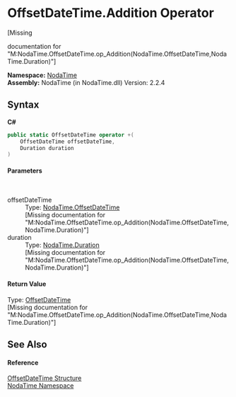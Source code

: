 # OffsetDateTime.Addition Operator 
 

\[Missing <summary> documentation for "M:NodaTime.OffsetDateTime.op_Addition(NodaTime.OffsetDateTime,NodaTime.Duration)"\]

**Namespace:**&nbsp;<a href="N_NodaTime">NodaTime</a><br />**Assembly:**&nbsp;NodaTime (in NodaTime.dll) Version: 2.2.4

## Syntax

**C#**<br />
``` C#
public static OffsetDateTime operator +(
	OffsetDateTime offsetDateTime,
	Duration duration
)
```


#### Parameters
&nbsp;<dl><dt>offsetDateTime</dt><dd>Type: <a href="T_NodaTime_OffsetDateTime">NodaTime.OffsetDateTime</a><br />\[Missing <param name="offsetDateTime"/> documentation for "M:NodaTime.OffsetDateTime.op_Addition(NodaTime.OffsetDateTime,NodaTime.Duration)"\]</dd><dt>duration</dt><dd>Type: <a href="T_NodaTime_Duration">NodaTime.Duration</a><br />\[Missing <param name="duration"/> documentation for "M:NodaTime.OffsetDateTime.op_Addition(NodaTime.OffsetDateTime,NodaTime.Duration)"\]</dd></dl>

#### Return Value
Type: <a href="T_NodaTime_OffsetDateTime">OffsetDateTime</a><br />\[Missing <returns> documentation for "M:NodaTime.OffsetDateTime.op_Addition(NodaTime.OffsetDateTime,NodaTime.Duration)"\]

## See Also


#### Reference
<a href="T_NodaTime_OffsetDateTime">OffsetDateTime Structure</a><br /><a href="N_NodaTime">NodaTime Namespace</a><br />